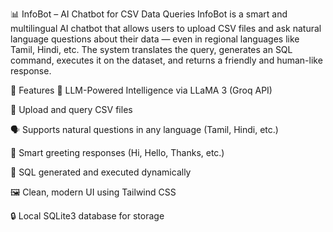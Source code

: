 📊 InfoBot – AI Chatbot for CSV Data Queries
InfoBot is a smart and multilingual AI chatbot that allows users to upload CSV files and ask natural language questions about their data — even in regional languages like Tamil, Hindi, etc. The system translates the query, generates an SQL command, executes it on the dataset, and returns a friendly and human-like response.

🚀 Features
🧠 LLM-Powered Intelligence via LLaMA 3 (Groq API)

📁 Upload and query CSV files

🗣️ Supports natural questions in any language (Tamil, Hindi, etc.)

🤖 Smart greeting responses (Hi, Hello, Thanks, etc.)

🧾 SQL generated and executed dynamically

🖼️ Clean, modern UI using Tailwind CSS

🔒 Local SQLite3 database for storage
